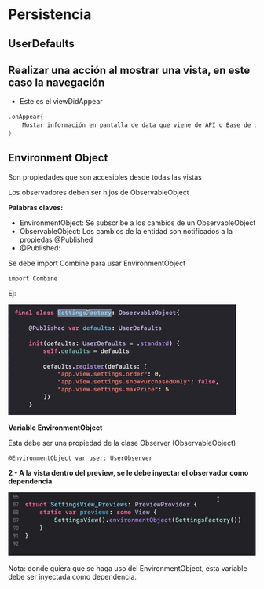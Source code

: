 # Persistencia

## UserDefaults

## Realizar una acción al mostrar una vista, en este caso la navegación

* Este es el viewDidAppear

```swift
.onAppear{
	Mostar información en pantalla de data que viene de API o Base de datos
}
```

## Environment Object

Son propiedades que son accesibles desde todas las vistas

Los observadores deben ser hijos de ObservableObject

<strong>Palabras claves: </strong>

- EnvironmentObject: Se subscribe a los cambios de un ObservableObject
- ObservableObject: Los cambios de la entidad son notificados a la propiedas @Published
- @Published: 

Se debe import Combine para usar EnvironmentObject

```
import Combine
```

Ej:

<img src="EnvironmentObject.png" alt="">

<strong>Variable EnvironmentObject</strong>

Esta debe ser una propiedad de la clase Observer (ObservableObject)

```
@EnvironmentObject var user: UserObserver

```

<strong>2 - A la vista dentro del preview, se le debe inyectar el observador como dependencia</strong>

<img src="dependencia.png" alt="">

Nota: donde quiera que se haga uso del EnvironmentObject, esta variable debe ser inyectada como dependencia.